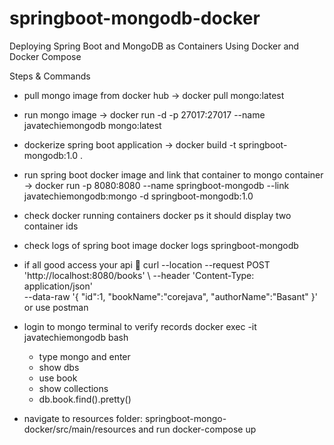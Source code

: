 # springboot-mongodb-docker

Deploying Spring Boot and MongoDB as Containers Using Docker and Docker Compose

Steps & Commands

- pull mongo image from docker hub -> docker pull mongo:latest
- run mongo image -> docker run -d -p 27017:27017 --name javatechiemongodb mongo:latest
- dockerize spring boot application -> docker build -t springboot-mongodb:1.0 .
- run spring boot docker image and link that container to mongo container -> docker run -p 8080:8080 --name springboot-mongodb --link javatechiemongodb:mongo -d springboot-mongodb:1.0
- check docker running containers docker ps it should display two container ids
- check logs of spring boot image docker logs springboot-mongodb
- if all good access your api 🎉
curl --location --request POST 'http://localhost:8080/books' \ 
--header 'Content-Type: application/json' \
--data-raw '{
    "id":1,
    "bookName":"corejava",
    "authorName":"Basant"
}'
or use postman
- login to mongo terminal to verify records docker exec -it javatechiemongodb bash
  - type mongo and enter
  - show dbs
  - use book
  - show collections
  - db.book.find().pretty()




- navigate to resources folder: 
springboot-mongo-docker/src/main/resources and run docker-compose up
